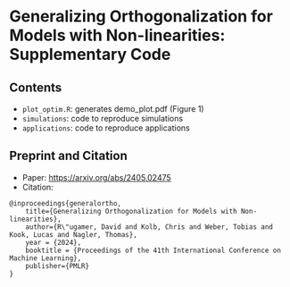 # Generalizing Orthogonalization for Models with Non-linearities: Supplementary Code 

## Contents

- `plot_optim.R`: generates demo_plot.pdf (Figure 1)
- `simulations`: code to reproduce simulations
- `applications`: code to reproduce applications

## Preprint and Citation

- Paper: https://arxiv.org/abs/2405.02475
- Citation:

```
@inproceedings{generalortho,
    title={Generalizing Orthogonalization for Models with Non-linearities},
    author={R\"ugamer, David and Kolb, Chris and Weber, Tobias and Kook, Lucas and Nagler, Thomas},
    year = {2024},
    booktitle = {Proceedings of the 41th International Conference on Machine Learning},
    publisher={PMLR}
}
```
